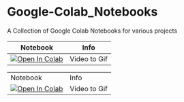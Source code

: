 # Google-Colab_Notebooks
A Collection of Google Colab Notebooks for various projects

| Notebook | Info
| --- | --- |
[![Open In Colab](https://colab.research.google.com/assets/colab-badge.svg)](https://colab.research.google.com/github/Isi-dev/Google-Colab_Notebooks/blob/main/video2Gif_(Basic).ipynb)  | Video to Gif

<table><tr align:'center'><td >Notebook</td><td>Info</td></tr>
  <tr><td>
<a href="https://colab.research.google.com/github/Isi-dev/Google-Colab_Notebooks/blob/main/video2Gif_(Basic).ipynb" target="_blank">
    <img src="https://colab.research.google.com/assets/colab-badge.svg" alt="Open In Colab">
</a> 
</td><td>
    Video to Gif
</td></tr>
</table>
